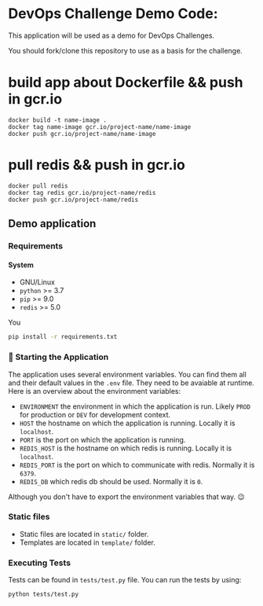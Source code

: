 # DevOps Challenge Demo Code:

This application will be used as a demo for DevOps Challenges.

You should fork/clone this repository to use as a basis for the challenge.

# build app about Dockerfile && push in gcr.io
```
docker build -t name-image .
docker tag name-image gcr.io/project-name/name-image
docker push gcr.io/project-name/name-image
```
# pull redis && push in gcr.io
```
docker pull redis
docker tag redis gcr.io/project-name/redis
docker push gcr.io/project-name/redis
```

## Demo application

### Requirements

#### System

- GNU/Linux
- `python` >= 3.7
- `pip` >= 9.0
- `redis` >= 5.0





You

```bash
pip install -r requirements.txt
```

### :rocket: Starting the Application

The application uses several environment variables.
You can find them all and their default values in the `.env` file. They need to be avaiable at runtime. Here is an overview about the environment variables:

- `ENVIRONMENT` the environment in which the application is run. Likely `PROD` for production or `DEV` for development context.
- `HOST` the hostname on which the application is running. Locally it is `localhost`.
- `PORT` is the port on which the application is running.
- `REDIS_HOST` is the hostname on which redis is running. Locally it is `localhost`.
- `REDIS_PORT` is the port on which to communicate with redis. Normally it is `6379`.
- `REDIS_DB` which redis db should be used. Normally it is `0`.


Although you don't have to export the environment variables that way. :wink:

### Static files

- Static files are located in `static/` folder.
- Templates are located in `template/` folder.

### Executing Tests

Tests can be found in `tests/test.py` file.
You can run the tests by using:

```bash
python tests/test.py
```



